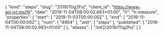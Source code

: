 {
  "kind": "steps",
  "slug": "2019/11/g2Fvj",
  "client_id": "https://www-api.jvt.me/fit",
  "date": "2019-11-04T08:00:02.663+01:00",
  "h": "h-measure",
  "properties": {
    "start": [
      "2019-11-03T00:00:00Z"
    ],
    "end": [
      "2019-11-04T00:00:00Z"
    ],
    "num": [
      "4904"
    ],
    "unit": [
      "steps"
    ],
    "published": [
      "2019-11-04T08:00:02.663+01:00"
    ]
  },
  "aliases": [
    "/mf2/2019/11/g2fvj"
  ]
}
